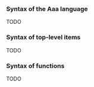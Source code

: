 
### Syntax of the Aaa language

TODO

### Syntax of top-level items

TODO

### Syntax of functions

TODO
